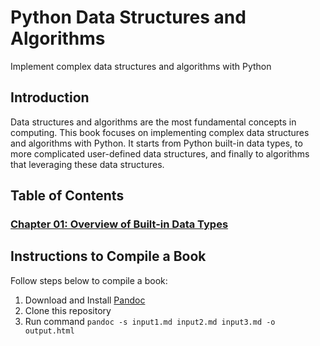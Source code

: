 # Python Data Structures and Algorithms

Implement complex data structures and algorithms with Python

## Introduction

Data structures and algorithms are the most fundamental concepts in computing. This book focuses on implementing complex data structures and algorithms with Python. It starts from Python built-in data types, to more complicated user-defined data structures, and finally to algorithms that leveraging these data structures.



##  Table of Contents

### [Chapter 01: Overview of Built-in Data Types](01_python-built-in-data-types.md)







## Instructions to Compile a Book

Follow steps below to compile a book:

1. Download and Install [Pandoc](https://pandoc.org/installing.html)
2. Clone this repository
3. Run command `pandoc -s input1.md input2.md input3.md -o output.html`